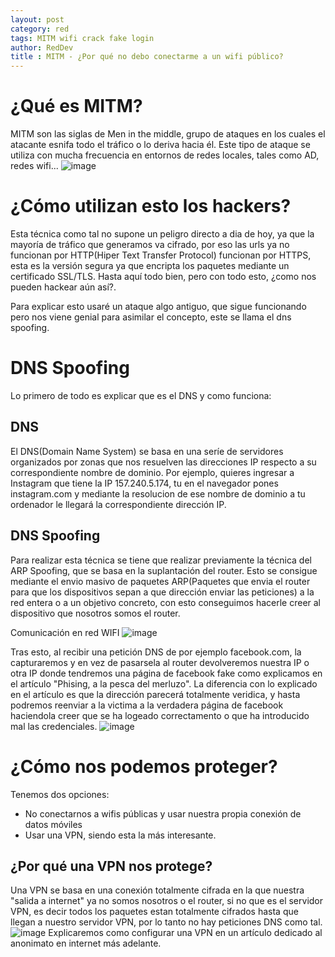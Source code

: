 ```yaml
---
layout: post
category: red
tags: MITM wifi crack fake login 
author: RedDev
title : MITM - ¿Por qué no debo conectarme a un wifi público?
---
```


# ¿Qué es MITM?
MITM son las siglas de Men in the middle, grupo de ataques en los cuales el atacante esnifa todo el tráfico o lo deriva hacia él.
Este tipo de ataque se utiliza con mucha frecuencia en entornos de redes locales, tales como AD, redes wifi...
![image](https://github.com/reycotallo98/reycotallo98.github.io/assets/93315382/3476fa1b-f6d2-44d1-80b5-2eeb2fc3597a)

# ¿Cómo utilizan esto los hackers?
Esta técnica como tal no supone un peligro directo a dia de hoy, ya que la mayoría de tráfico que generamos va cifrado,
por eso las urls ya no funcionan por HTTP(Hiper Text Transfer Protocol) funcionan por HTTPS, esta es la versión segura ya que encripta los paquetes mediante un certificado SSL/TLS. Hasta aquí todo bien, pero con todo esto, ¿como nos pueden hackear aún así?.

Para explicar esto usaré un ataque algo antiguo, que sigue funcionando pero nos viene genial para asimilar el concepto, este se llama el dns spoofing.

# DNS Spoofing
Lo primero de todo es explicar que es el DNS y como funciona:

## DNS
El DNS(Domain Name System) se basa en una seríe de servidores organizados por zonas que nos resuelven las direcciones IP respecto a su correspondiente nombre de dominio.
Por ejemplo, quieres ingresar a Instagram que tiene la IP 157.240.5.174, tu en el navegador pones instagram.com y mediante la resolucion de ese nombre de dominio a tu ordenador le llegará la correspondiente dirección IP.

## DNS Spoofing
Para realizar esta técnica se tiene que realizar previamente la técnica del ARP Spoofing, que se basa en la suplantación del router.
Esto se consigue mediante el envio masivo de paquetes ARP(Paquetes que envia el router para que los dispositivos sepan a que dirección enviar las peticiones) a la red entera o a un objetivo concreto, con esto conseguimos hacerle creer al dispositivo que nosotros somos el router.

Comunicación en red WIFI
![image](https://github.com/reycotallo98/reycotallo98.github.io/assets/93315382/e3a80847-e6e5-4171-951f-f7d31f7c571c)

Tras esto, al recibir una petición DNS de por ejemplo facebook.com, la capturaremos y en vez de pasarsela al router devolveremos nuestra IP o otra IP donde tendremos una página de facebook fake como explicamos en el artículo "Phising, a la pesca del merluzo".
La diferencia con lo explicado en el artículo es que la dirección parecerá totalmente veridica, y hasta podremos reenviar a la victima a la verdadera página de facebook haciendola creer que se ha logeado correctamento o que ha introducido mal las credenciales.
![image](https://github.com/reycotallo98/reycotallo98.github.io/assets/93315382/a61394a1-467e-4fc1-a9da-82255a4708e8)

# ¿Cómo nos podemos proteger?
Tenemos dos opciones:
- No conectarnos a wifis públicas y usar nuestra propia conexión de datos móviles
- Usar una VPN, siendo esta la más interesante.

## ¿Por qué una VPN nos protege?
Una VPN se basa en una conexión totalmente cifrada en la que nuestra "salida a internet" ya no somos nosotros o el router, si no que es el servidor VPN, es decir todos los paquetes estan totalmente cifrados hasta que llegan a nuestro servidor VPN, por lo tanto no hay peticiones DNS como tal.
![image](https://github.com/reycotallo98/reycotallo98.github.io/assets/93315382/5e6a43ac-08ce-46ad-8e27-780eb68deae5)
Explicaremos como configurar una VPN en un artículo dedicado al anonimato en internet más adelante.
